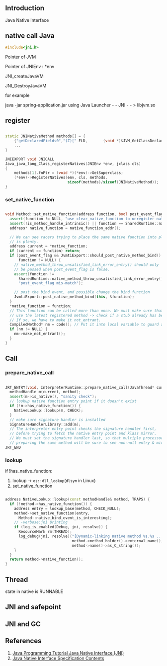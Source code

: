 ## Introduction


Java Native Interface



## native call Java

```c
#include<jni.h>
```



Pointer of JVM 

Pointer of JNIEnv : *env

JNI_createJavaVM



JNI_DestroyJavaVM





for example

java -jar spring-application.jar  using Java Launcher   - -   JNI - - > libjvm.so

## register


```cpp

static JNINativeMethod methods[] = {
    {"getDeclaredFields0","(Z)[" FLD,       (void *)&JVM_GetClassDeclaredFields},
    ...
}

JNIEXPORT void JNICALL
Java_java_lang_Class_registerNatives(JNIEnv *env, jclass cls)
{
    methods[1].fnPtr = (void *)(*env)->GetSuperclass;
    (*env)->RegisterNatives(env, cls, methods,
                            sizeof(methods)/sizeof(JNINativeMethod));
}
```


### set_native_function
```cpp

void Method::set_native_function(address function, bool post_event_flag) {
  assert(function != NULL, "use clear_native_function to unregister natives");
  assert(!is_method_handle_intrinsic() || function == SharedRuntime::native_method_throw_unsatisfied_link_error_entry(), "");
  address* native_function = native_function_addr();

  // We can see racers trying to place the same native function into place. Once
  // is plenty.
  address current = *native_function;
  if (current == function) return;
  if (post_event_flag && JvmtiExport::should_post_native_method_bind() &&
      function != NULL) {
    // native_method_throw_unsatisfied_link_error_entry() should only
    // be passed when post_event_flag is false.
    assert(function !=
      SharedRuntime::native_method_throw_unsatisfied_link_error_entry(),
      "post_event_flag mis-match");

    // post the bind event, and possible change the bind function
    JvmtiExport::post_native_method_bind(this, &function);
  }
  *native_function = function;
  // This function can be called more than once. We must make sure that we always
  // use the latest registered method -> check if a stub already has been generated.
  // If so, we have to make it not_entrant.
  CompiledMethod* nm = code(); // Put it into local variable to guard against concurrent updates
  if (nm != NULL) {
    nm->make_not_entrant();
  }
}
```

## Call

### prepare_native_call
```cpp

JRT_ENTRY(void, InterpreterRuntime::prepare_native_call(JavaThread* current, Method* method))
  methodHandle m(current, method);
  assert(m->is_native(), "sanity check");
  // lookup native function entry point if it doesn't exist
  if (!m->has_native_function()) {
    NativeLookup::lookup(m, CHECK);
  }
  // make sure signature handler is installed
  SignatureHandlerLibrary::add(m);
  // The interpreter entry point checks the signature handler first,
  // before trying to fetch the native entry point and klass mirror.
  // We must set the signature handler last, so that multiple processors
  // preparing the same method will be sure to see non-null entry & mirror.
JRT_END
```

### lookup
if !has_native_function:
1. lookup -> `os::dll_lookup`(`dlsym` in Linux)
2. set_native_function
```cpp

address NativeLookup::lookup(const methodHandle& method, TRAPS) {
  if (!method->has_native_function()) {
    address entry = lookup_base(method, CHECK_NULL);
    method->set_native_function(entry,
      Method::native_bind_event_is_interesting);
    // -verbose:jni printing
    if (log_is_enabled(Debug, jni, resolve)) {
      ResourceMark rm(THREAD);
      log_debug(jni, resolve)("[Dynamic-linking native method %s.%s ... JNI]",
                              method->method_holder()->external_name(),
                              method->name()->as_C_string());
    }
  }
  return method->native_function();
}
```



## Thread



state in native is RUNNABLE



## JNI and safepoint



## JNI and GC



## References

1. [Java Programming Tutorial Java Native Interface (JNI)](https://www3.ntu.edu.sg/home/ehchua/programming/java/JavaNativeInterface.html)
2. [Java Native Interface Specification Contents](https://docs.oracle.com/en/java/javase/11/docs/specs/jni/index.html)
